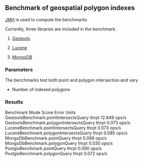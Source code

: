 ## Benchmark of geospatial polygon indexes

[JMH](http://openjdk.java.net/projects/code-tools/jmh/) is used to compute the benchmarks

Currently, three libraries are included in the benchmark:

1. [Geotools](https://geotools.org)

2. [Lucene](https://lucene.apache.org)

2. [MongoDB](https://www.mongodb.com)

### Parameters

The benchmarks test both point and polygon intersection and vary

* Number of indexed polygons

### Results

Benchmark                                      Mode      Score   Error   Units
GeotoolsBenchmark.pointIntersectsQuery        thrpt     12.849           ops/s
GeotoolsBenchmark.polygonIntersectsQuery      thrpt      0.073           ops/s
LuceneBenchmark.pointIntersectsQuery          thrpt      0.073           ops/s
LuceneBenchmark.polygonIntersectsQuery        thrpt      0.085           ops/s
MongoDbBenchmark.pointQuery                   thrpt      0.088           ops/s
MongoDbBenchmark.polygonQuery                 thrpt      0.030           ops/s
PostgisBenchmark.pointQuery                   thrpt      0.090           ops/s
PostgisBenchmark.polygonQuery                 thrpt      0.072           ops/s
